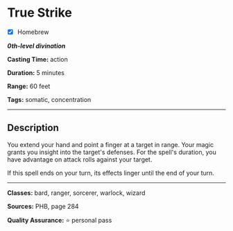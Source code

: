 # True Strike

- [x] Homebrew

***0th-level divination***

**Casting Time:** action

**Duration:** 5 minutes

**Range:** 60 feet

**Tags:** somatic, concentration

---

## Description
You extend your hand and point a finger at a target in range.
Your magic grants you insight into the target's defenses.
For the spell's duration, you have advantage on attack rolls against your target.

If this spell ends on your turn, its effects linger until the end of your turn.

---

**Classes:** bard, ranger, sorcerer, warlock, wizard

**Sources:** PHB, page 284

**Quality Assurance:** :star: personal pass
